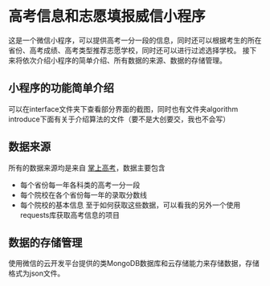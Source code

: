 # 高考信息和志愿填报威信小程序

  这是一个微信小程序，可以提供高考一分一段的信息，同时还可以根据考生的所在省份、高考成绩、高考类型推荐志愿学校，同时还可以进行过滤选择学校。
  接下来将依次介绍小程序的简单介绍、所有数据的来源、数据的存储管理。

## 小程序的功能简单介绍
  可以在interface文件夹下查看部分界面的截图，同时也有文件夹algorithm introduce下面有关于介绍算法的文件（要不是大创要交，我也不会写） 

## 数据来源
  所有的数据来源均是来自 [掌上高考](https://www.gaokao.cn/)，数据主要包含
  - 每个省份每一年各科类的高考一分一段
  - 每个院校在各个省份每一年的录取分数线
  - 每个院校的基本信息
  至于如何获取这些数据，可以看我的另外一个使用requests库获取高考信息的项目

## 数据的存储管理
  使用微信的云开发平台提供的类MongoDB数据库和云存储能力来存储数据，存储格式为json文件。
  
